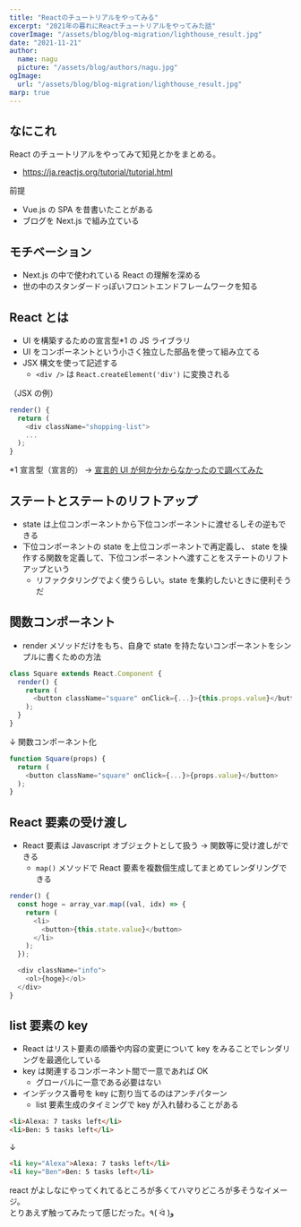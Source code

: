 ```yaml
---
title: "Reactのチュートリアルをやってみる"
excerpt: "2021年の暮れにReactチュートリアルをやってみた話"
coverImage: "/assets/blog/blog-migration/lighthouse_result.jpg"
date: "2021-11-21"
author:
  name: nagu
  picture: "/assets/blog/authors/nagu.jpg"
ogImage:
  url: "/assets/blog/blog-migration/lighthouse_result.jpg"
marp: true
---
```


## なにこれ

React のチュートリアルをやってみて知見とかをまとめる。

- https://ja.reactjs.org/tutorial/tutorial.html

前提

- Vue.js の SPA を昔書いたことがある
- ブログを Next.js で組み立ている

## モチベーション

- Next.js の中で使われている React の理解を深める
- 世の中のスタンダードっぽいフロントエンドフレームワークを知る

## React とは

- UI を構築するための宣言型\*1 の JS ライブラリ
- UI をコンポーネントという小さく独立した部品を使って組み立てる
- JSX 構文を使って記述する
  - `<div />` は `React.createElement('div')` に変換される

（JSX の例）

```js
render() {
  return (
    <div className="shopping-list">
    ...
  );
}
```

\*1 宣言型（宣言的） → [宣言的 UI が何か分からなかったので調べてみた
](https://zenn.dev/arei/articles/f59e263aa3edf2)

## ステートとステートのリフトアップ

- state は上位コンポーネントから下位コンポーネントに渡せるしその逆もできる
- 下位コンポーネントの state を上位コンポーネントで再定義し、 state を操作する関数を定義して、下位コンポーネントへ渡すことをステートのリフトアップという
  - リファクタリングでよく使うらしい。state を集約したいときに便利そうだ

## 関数コンポーネント

- render メソッドだけをもち、自身で state を持たないコンポーネントをシンプルに書くための方法

```js
class Square extends React.Component {
  render() {
    return (
      <button className="square" onClick={...}>{this.props.value}</button>
    );
  }
}
```

↓ 関数コンポーネント化

```js
function Square(props) {
  return (
    <button className="square" onClick={...}>{props.value}</button>
  );
}
```

## React 要素の受け渡し

- React 要素は Javascript オブジェクトとして扱う → 関数等に受け渡しができる
  - `map()` メソッドで React 要素を複数個生成してまとめてレンダリングできる

```js
render() {
  const hoge = array_var.map((val, idx) => {
    return (
      <li>
        <button>{this.state.value}</button>
      </li>
    );
  });

  <div className="info">
    <ol>{hoge}</ol>
  </div>
}
```

## list 要素の key

- React はリスト要素の順番や内容の変更について key をみることでレンダリングを最適化している
- key は関連するコンポーネント間で一意であれば OK
  - グローバルに一意である必要はない
- インデックス番号を key に割り当てるのはアンチパターン
  - list 要素生成のタイミングで key が入れ替わることがある

```html
<li>Alexa: 7 tasks left</li>
<li>Ben: 5 tasks left</li>
```

↓

```html
<li key="Alexa">Alexa: 7 tasks left</li>
<li key="Ben">Ben: 5 tasks left</li>
```

react がよしなにやってくれてるところが多くてハマりどころが多そうなイメージ。  
とりあえず触ってみたって感じだった。٩( ᐛ )و
